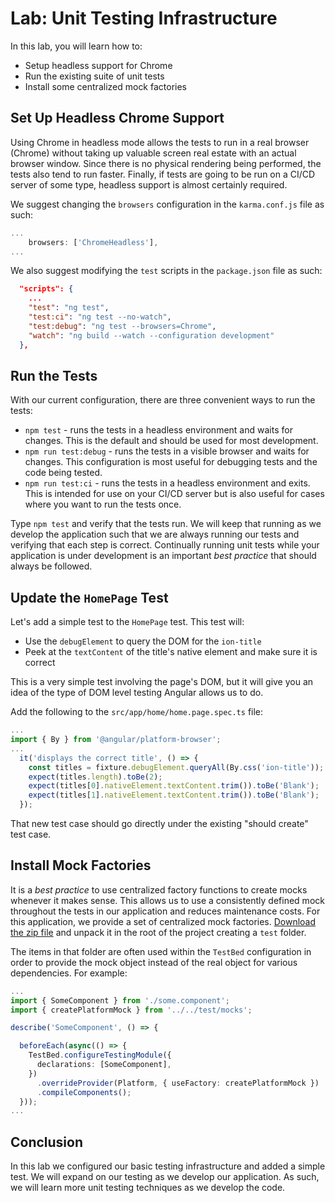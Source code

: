 # Lab: Unit Testing Infrastructure

In this lab, you will learn how to:

- Setup headless support for Chrome
- Run the existing suite of unit tests
- Install some centralized mock factories

## Set Up Headless Chrome Support

Using Chrome in headless mode allows the tests to run in a real browser (Chrome) without taking up valuable screen real estate with an actual browser window. Since there is no physical rendering being performed, the tests also tend to run faster. Finally, if tests are going to be run on a CI/CD server of some type, headless support is almost certainly required.

We suggest changing the `browsers` configuration in the `karma.conf.js` file as such:

```javascript
...
    browsers: ['ChromeHeadless'],
...
```

We also suggest modifying the `test` scripts in the `package.json` file as such:

```json
  "scripts": {
    ...
    "test": "ng test",
    "test:ci": "ng test --no-watch",
    "test:debug": "ng test --browsers=Chrome",
    "watch": "ng build --watch --configuration development"
  },
```

## Run the Tests

With our current configuration, there are three convenient ways to run the tests:

- `npm test` - runs the tests in a headless environment and waits for changes. This is the default and should be used for most development.
- `npm run test:debug` - runs the tests in a visible browser and waits for changes. This configuration is most useful for debugging tests and the code being tested.
- `npm run test:ci` - runs the tests in a headless environment and exits. This is intended for use on your CI/CD server but is also useful for cases where you want to run the tests once.

Type `npm test` and verify that the tests run. We will keep that running as we develop the application such that we are always running our tests and verifying that each step is correct. Continually running unit tests while your application is under development is an important _best practice_ that should always be followed.

## Update the `HomePage` Test

Let's add a simple test to the `HomePage` test. This test will:

- Use the `debugElement` to query the DOM for the `ion-title`
- Peek at the `textContent` of the title's native element and make sure it is correct

This is a very simple test involving the page's DOM, but it will give you an idea of the type of DOM level testing Angular allows us to do.

Add the following to the `src/app/home/home.page.spec.ts` file:

```typescript
...
import { By } from '@angular/platform-browser';
...
  it('displays the correct title', () => {
    const titles = fixture.debugElement.queryAll(By.css('ion-title'));
    expect(titles.length).toBe(2);
    expect(titles[0].nativeElement.textContent.trim()).toBe('Blank');
    expect(titles[1].nativeElement.textContent.trim()).toBe('Blank');
  });
```

That new test case should go directly under the existing "should create" test case.

## Install Mock Factories

It is a _best practice_ to use centralized factory functions to create mocks whenever it makes sense. This allows us to use a consistently defined mock throughout the tests in our application and reduces maintenance costs. For this application, we provide a set of centralized mock factories. <a download href="/assets/packages/ionic-angular/test.zip">Download the zip file</a> and unpack it in the root of the project creating a `test` folder.

The items in that folder are often used within the `TestBed` configuration in order to provide the mock object instead of the real object for various dependencies. For example:

```typescript
...
import { SomeComponent } from './some.component';
import { createPlatformMock } from '../../test/mocks';

describe('SomeComponent', () => {

  beforeEach(async(() => {
    TestBed.configureTestingModule({
      declarations: [SomeComponent],
    })
      .overrideProvider(Platform, { useFactory: createPlatformMock })
      .compileComponents();
  }));
...
```

## Conclusion

In this lab we configured our basic testing infrastructure and added a simple test. We will expand on our testing as we develop our application. As such, we will learn more unit testing techniques as we develop the code.
